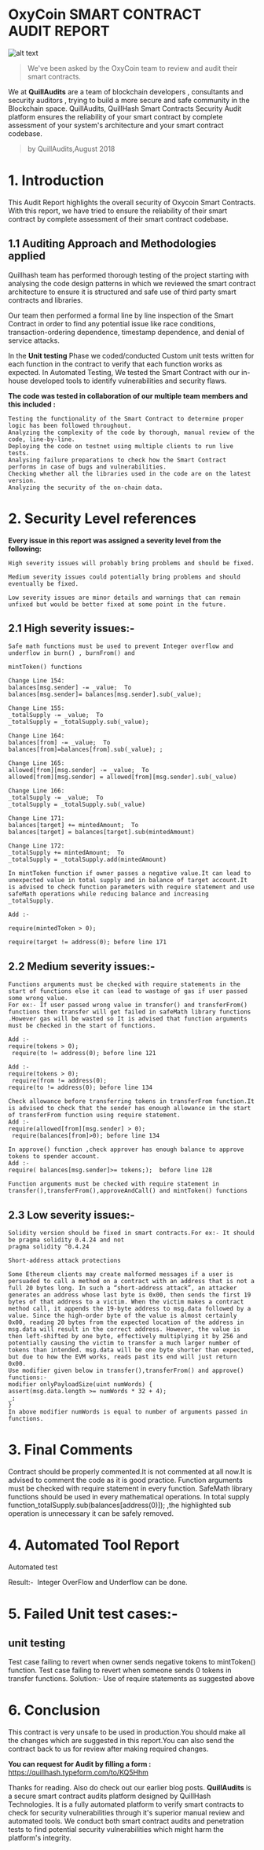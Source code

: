 # OxyCoin SMART CONTRACT AUDIT REPORT

![alt text](https://github.com/Quillhash/Audit_Reports/blob/master/Images/Oxycoin.jpg)

> We've been asked by the OxyCoin team to review and audit their smart contracts.

We at **QuillAudits** are a team of blockchain developers , consultants and security auditors , trying to build a more secure and safe community in the Blockchain space. QuillAudits, QuillHash Smart Contracts Security Audit platform ensures the reliability of your smart contract by complete assessment of your system's architecture and your smart contract codebase.

>by QuillAudits,August 2018

# 1. Introduction

This Audit Report highlights the overall security of Oxycoin Smart Contracts. With this report, we have tried to ensure the reliability of their smart contract by complete assessment of their smart contract codebase.

## 1.1 Auditing Approach and Methodologies applied

Quillhash team has performed thorough testing of the project starting with analysing the code design patterns in which we reviewed the smart contract architecture to ensure it is structured and safe use of third party smart contracts and libraries.

Our team then performed a formal line by line inspection of the Smart Contract in order to find any potential issue like race conditions, transaction-ordering dependence, timestamp dependence, and denial of service attacks.

In the **Unit testing** Phase we coded/conducted Custom unit tests written for each function in the contract to verify that each function works as expected. In Automated Testing, We tested the Smart Contract with our in-house developed tools to identify vulnerabilities and security flaws.

**The code was tested in collaboration of our multiple team members and this included :**
```
Testing the functionality of the Smart Contract to determine proper logic has been followed throughout.
Analyzing the complexity of the code by thorough, manual review of the code, line-by-line.
Deploying the code on testnet using multiple clients to run live tests.
Analysing failure preparations to check how the Smart Contract performs in case of bugs and vulnerabilities.
Checking whether all the libraries used in the code are on the latest version.
Analyzing the security of the on-chain data.
```

# 2. Security Level references

**Every issue in this report was assigned a severity level from the following:**
```
High severity issues will probably bring problems and should be fixed.

Medium severity issues could potentially bring problems and should eventually be fixed.

Low severity issues are minor details and warnings that can remain unfixed but would be better fixed at some point in the future.
```

## 2.1 High severity issues:-
```
Safe math functions must be used to prevent Integer overflow and underflow in burn() , burnFrom() and 

mintToken() functions 

Change Line 154:
balances[msg.sender] -= _value; ​ To 
balances[msg.sender]= balances[msg.sender].sub(_value);

Change Line 155:
_totalSupply -= _value; ​ To 
_totalSupply = _totalSupply.sub(_value);

Change Line 164:
balances[from] -= _value;​ ​ To 
balances[from]=balances[from].sub(_value); ;

Change Line 165:
allowed[from][msg.sender] -= _value; ​ To 
allowed[from][msg.sender] = allowed[from][msg.sender].sub(_value)

Change Line 166:
_totalSupply -= _value; ​ To 
_totalSupply = _totalSupply.sub(_value)

Change Line 171:
balances[target] += mintedAmount;​ ​ To 
balances[target] = balances[target].sub(mintedAmount)

Change Line 172:
_totalSupply += mintedAmount;​ ​ To 
_totalSupply = _totalSupply.add(mintedAmount)

In mintToken function if owner passes a negative value.It can lead to unexpected value in total supply and in balance of target account.It is advised to check function parameters with require statement and use safeMath operations while reducing balance and increasing _totalSupply.

Add :- 

​require(mintedToken > 0); 
​
require(target != address(0)​; before line 171
```
## 2.2 Medium severity issues:-
```
Functions arguments must be checked with require statements in the start of functions else it can lead to wastage of gas if user passed some wrong value.
For ex:- If user passed wrong value in transfer() and transferFrom() functions then transfer will get failed in safeMath library functions .However gas will be wasted so It is advised that function arguments must be checked in the start of functions.

Add :- 
​require(tokens > 0); 
​ require(to != address(0)​; before line 121

Add :- 
​require(tokens > 0); 
​ require(from != address(0)​; 
require(to != address(0)​; before line 134

Check allowance before transferring tokens in transferFrom function.It is advised to check that the sender has enough allowance in the start of transferFrom function using require statement.
Add :- 
require(allowed[from][msg.sender] > 0); 
​ require(balances[from]>0);​ before line 134

In approve() function ,check approver has enough balance to approve tokens to spender account.
Add :- 
require( balances[msg.sender]>= tokens;); ​ before line 128

Function arguments must be checked with require statement in transfer(),transferFrom(),approveAndCall() and mintToken() ​functions
```

## 2.3 Low severity issues:-
```
Solidity version should be fixed in smart contracts.For ex:- It should be pragma solidity 0.4.24​ and not 
​pragma solidity ^0.4.24

Short-address attack protections 

Some Ethereum clients may create malformed messages if a user is persuaded to call a method on a contract with an address that is not a full 20 bytes long. In such a “short-address attack”, an attacker generates an address whose last byte is 0x00, then sends the first 19 bytes of that address to a victim. When the victim makes a contract method call, it appends the 19-byte address to msg.data followed by a value. Since the high-order byte of the value is almost certainly 0x00, reading 20 bytes from the expected location of the address in msg.data will result in the correct address. However, the value is then left-shifted by one byte, effectively multiplying it by 256 and potentially causing the victim to transfer a much larger number of tokens than intended. msg.data will be one byte shorter than expected, but due to how the EVM works, reads past its end will just return 0x00.
Use modifier given below in transfer(),transferFrom() and approve() functions:- 
modifier onlyPayloadSize(uint numWords) { 
assert(msg.data.length >= numWords * 32 + 4); 
_; 
} 
In above modifier numWords is equal to number of arguments passed in functions.
```

# 3. Final Comments

Contract should be properly commented.It is not commented at all now.It is advised to comment the code as it is good practice.
Function arguments must be checked with require statement in every function.
SafeMath library functions should be used in every mathematical operations.
In total supply function ​_totalSupply.​sub(balances[address(0)]);​ ,the highlighted sub operation is unnecessary it can be safely removed.

# 4. Automated Tool Report
Automated test  

Result:- ​ Integer OverFlow and Underflow can be done.

# 5. Failed Unit test cases:-

## unit testing 

Test case failing to revert when owner sends negative tokens to mintToken() function.
Test case failing to revert when someone sends 0 tokens in transfer functions.
Solution:- Use of require statements as suggested above

# 6. Conclusion

This contract is very unsafe to be used in production.You should make all the changes which are suggested in this report.You can also send the contract back to us for review after making required changes.

**You can request for Audit by filling a form :**
https://quillhash.typeform.com/to/KQ5Hhm

Thanks for reading. Also do check out our earlier blog posts.
**QuillAudits** is a secure smart contract audits platform designed by QuillHash Technologies. It is a fully automated platform to verify smart contracts to check for security vulnerabilities through it's superior manual review and automated tools. We conduct both smart contract audits and penetration tests to find potential security vulnerabilities which might harm the platform's integrity.
